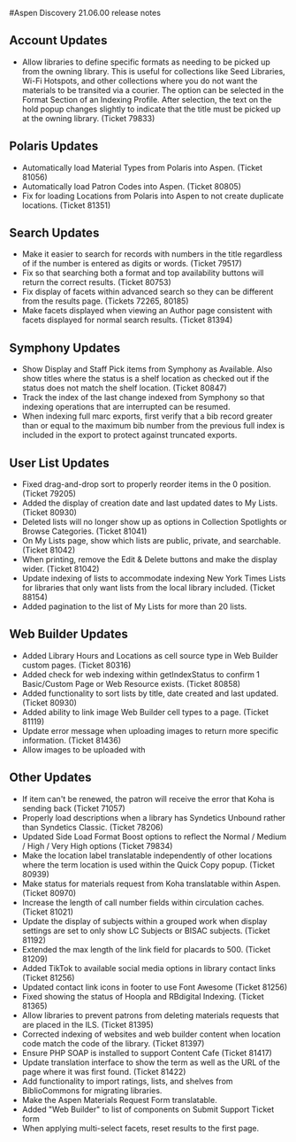 #Aspen Discovery 21.06.00 release notes
## Account Updates
- Allow libraries to define specific formats as needing to be picked up from the owning library.  This is useful for collections like Seed Libraries, Wi-Fi Hotspots, and other collections where you do not want the materials to be transited via a courier. The option can be selected in the Format Section of an Indexing Profile.  After selection, the text on the hold popup changes slightly to indicate that the title must be picked up at the owning library. (Ticket 79833) 

## Polaris Updates
- Automatically load Material Types from Polaris into Aspen. (Ticket 81056)
- Automatically load Patron Codes into Aspen. (Ticket 80805)
- Fix for loading Locations from Polaris into Aspen to not create duplicate locations. (Ticket 81351)

## Search Updates
- Make it easier to search for records with numbers in the title regardless of if the number is entered as digits or words. (Ticket 79517)
- Fix so that searching both a format and top availability buttons will return the correct results. (Ticket 80753)
- Fix display of facets within advanced search so they can be different from the results page. (Tickets 72265, 80185)  
- Make facets displayed when viewing an Author page consistent with facets displayed for normal search results. (Ticket 81394)

## Symphony Updates
- Show Display and Staff Pick items from Symphony as Available.  Also show titles where the status is a shelf location as checked out if the status does not match the shelf location. (Ticket 80847)
- Track the index of the last change indexed from Symphony so that indexing operations that are interrupted can be resumed.
- When indexing full marc exports, first verify that a bib record greater than or equal to the maximum bib number from the previous full index is included in the export to protect against truncated exports. 

## User List Updates
- Fixed drag-and-drop sort to properly reorder items in the 0 position. (Ticket 79205)
- Added the display of creation date and last updated dates to My Lists. (Ticket 80930)
- Deleted lists will no longer show up as options in Collection Spotlights or Browse Categories. (Ticket 81041)
- On My Lists page, show which lists are public, private, and searchable. (Ticket 81042)
- When printing, remove the Edit & Delete buttons and make the display wider. (Ticket 81042)
- Update indexing of lists to accommodate indexing New York Times Lists for libraries that only want lists from the local library included. (Ticket 88154)
- Added pagination to the list of My Lists for more than 20 lists.

## Web Builder Updates
- Added Library Hours and Locations as cell source type in Web Builder custom pages. (Ticket 80316)
- Added check for web indexing within getIndexStatus to confirm 1 Basic/Custom Page or Web Resource exists. (Ticket 80858)
- Added functionality to sort lists by title, date created and last updated. (Ticket 80930)
- Added ability to link image Web Builder cell types to a page. (Ticket 81119)
- Update error message when uploading images to return more specific information. (Ticket 81436)
- Allow images to be uploaded with 

## Other Updates
- If item can't be renewed, the patron will receive the error that Koha is sending back (Ticket 71057)
- Properly load descriptions when a library has Syndetics Unbound rather than Syndetics Classic. (Ticket 78206)
- Updated Side Load Format Boost options to reflect the Normal / Medium / High / Very High options (Ticket 79834)
- Make the location label translatable independently of other locations where the term location is used within the Quick Copy popup. (Ticket 80939)
- Make status for materials request from Koha translatable within Aspen. (Ticket 80970)
- Increase the length of call number fields within circulation caches. (Ticket 81021)
- Update the display of subjects within a grouped work when display settings are set to only show LC Subjects or BISAC subjects. (Ticket 81192)
- Extended the max length of the link field for placards to 500. (Ticket 81209)
- Added TikTok to available social media options in library contact links (Ticket 81256)
- Updated contact link icons in footer to use Font Awesome (Ticket 81256)
- Fixed showing the status of Hoopla and RBdigital Indexing. (Ticket 81365)
- Allow libraries to prevent patrons from deleting materials requests that are placed in the ILS. (Ticket 81395) 
- Corrected indexing of websites and web builder content when location code match the code of the library.  (Ticket 81397)
- Ensure PHP SOAP is installed to support Content Cafe (Ticket 81417)
- Update translation interface to show the term as well as the URL of the page where it was first found. (Ticket 81422)  
- Add functionality to import ratings, lists, and shelves from BiblioCommons for migrating libraries.   
- Make the Aspen Materials Request Form translatable.
- Added "Web Builder" to list of components on Submit Support Ticket form
- When applying multi-select facets, reset results to the first page.
